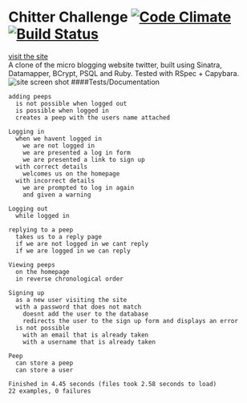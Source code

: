 Chitter Challenge [![Code Climate](https://codeclimate.com/repos/55781a2569568071a002b5c8/badges/62dafddf067c35f409b4/gpa.svg)](https://codeclimate.com/repos/55781a2569568071a002b5c8/feed) [![Build Status](https://travis-ci.org/rjlynch/chitter-challenge.svg?branch=master)](https://travis-ci.org/rjlynch/chitter-challenge)
=================
[visit the site](http://rjl-chitter.herokuapp.com/)<br>
A clone of the micro blogging website twitter, built using Sinatra, Datamapper, BCrypt, PSQL and Ruby.
Tested with RSpec + Capybara.
![site screen shot](http://i.imgur.com/sLIcTp2.png)
####Tests/Documentation
```
adding peeps
  is not possible when logged out
  is possible when logged in
  creates a peep with the users name attached

Logging in
  when we havent logged in
    we are not logged in
    we are presented a log in form
    we are presented a link to sign up
  with correct details
    welcomes us on the homepage
  with incorrect details
    we are prompted to log in again
    and given a warning

Logging out
  while logged in

replying to a peep
  takes us to a reply page
  if we are not logged in we cant reply
  if we are logged in we can reply

Viewing peeps
  on the homepage
  in reverse chronological order

Signing up
  as a new user visiting the site
  with a password that does not match
    doesnt add the user to the database
    redirects the user to the sign up form and displays an error
  is not possible
    with an email that is already taken
    with a username that is already taken

Peep
  can store a peep
  can store a user

Finished in 4.45 seconds (files took 2.58 seconds to load)
22 examples, 0 failures
```
